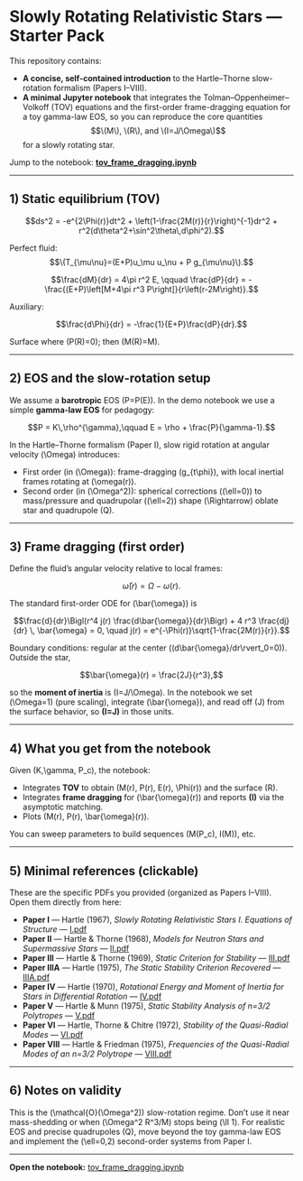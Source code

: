 
# Slowly Rotating Relativistic Stars — Starter Pack

This repository contains:
- **A concise, self-contained introduction** to the Hartle–Thorne slow-rotation formalism (Papers I–VIII).
- **A minimal Jupyter notebook** that integrates the Tolman–Oppenheimer–Volkoff (TOV) equations and the first-order frame-dragging equation for a toy gamma-law EOS, so you can reproduce the core quantities $$\(M\), \(R\), and \(I=J/\Omega\)$$ for a slowly rotating star.

Jump to the notebook: **[tov_frame_dragging.ipynb](sandbox:/mnt/data/tov_frame_dragging.ipynb)**

---

## 1) Static equilibrium (TOV)

```math
ds^2 = -e^{2\Phi(r)}dt^2 + \left(1-\frac{2M(r)}{r}\right)^{-1}dr^2 + r^2(d\theta^2+\sin^2\theta\,d\phi^2).
```

Perfect fluid: $$\(T_{\mu\nu}=(E+P)u_\mu u_\nu + P g_{\mu\nu}\).$$

```math
\frac{dM}{dr} = 4\pi r^2 E, \qquad
\frac{dP}{dr} = -\frac{(E+P)\left[M+4\pi r^3 P\right]}{r\left(r-2M\right)}.
```

Auxiliary:
```math
\frac{d\Phi}{dr} = -\frac{1}{E+P}\frac{dP}{dr}.
```

Surface where \(P(R)=0\); then \(M(R)=M\).

---

## 2) EOS and the slow-rotation setup

We assume a **barotropic** EOS \(P=P(E)\). In the demo notebook we use a simple **gamma-law EOS** for pedagogy:
```math
P = K\,\rho^{\gamma},\qquad E = \rho + \frac{P}{\gamma-1}.
```

In the Hartle–Thorne formalism (Paper I), slow rigid rotation at angular velocity \(\Omega\) introduces:
- First order (in \(\Omega\)): frame-dragging \(g_{t\phi}\), with local inertial frames rotating at \(\omega(r)\).
- Second order (in \(\Omega^2\)): spherical corrections (\(\ell=0\)) to mass/pressure and quadrupolar (\(\ell=2\)) shape \(\Rightarrow\) oblate star and quadrupole \(Q\).

---

## 3) Frame dragging (first order)

Define the fluid’s angular velocity relative to local frames:
```math
\bar{\omega}(r) = \Omega - \omega(r).
```
The standard first-order ODE for \(\bar{\omega}\) is
```math
\frac{d}{dr}\Bigl(r^4 j(r) \frac{d\bar{\omega}}{dr}\Bigr) + 4 r^3 \frac{dj}{dr} \, \bar{\omega} = 0,
\quad
j(r) = e^{-\Phi(r)}\sqrt{1-\frac{2M(r)}{r}}.
```
Boundary conditions: regular at the center (\(d\bar{\omega}/dr\rvert_0=0\)). Outside the star,
```math
\bar{\omega}(r) = \frac{2J}{r^3},
```
so the **moment of inertia** is \(I=J/\Omega\). In the notebook we set \(\Omega=1\) (pure scaling), integrate \(\bar{\omega}\), and read off \(J\) from the surface behavior, so **\(I=J\)** in those units.

---

## 4) What you get from the notebook

Given \(K,\gamma, P_c\), the notebook:
- Integrates **TOV** to obtain \(M(r), P(r), E(r), \Phi(r)\) and the surface \(R\).
- Integrates **frame dragging** for \(\bar{\omega}(r)\) and reports **\(I\)** via the asymptotic matching.
- Plots \(M(r), P(r), \bar{\omega}(r)\).

You can sweep parameters to build sequences \(M(P_c), I(M)\), etc.

---

## 5) Minimal references (clickable)

These are the specific PDFs you provided (organized as Papers I–VIII). Open them directly from here:

- **Paper I** — Hartle (1967), *Slowly Rotating Relativistic Stars I. Equations of Structure* — [I.pdf](sandbox:/mnt/data/I.pdf)
- **Paper II** — Hartle & Thorne (1968), *Models for Neutron Stars and Supermassive Stars* — [II.pdf](sandbox:/mnt/data/II.pdf)
- **Paper III** — Hartle & Thorne (1969), *Static Criterion for Stability* — [III.pdf](sandbox:/mnt/data/III.pdf)
- **Paper IIIA** — Hartle (1975), *The Static Stability Criterion Recovered* — [IIIA.pdf](sandbox:/mnt/data/IIIA.pdf)
- **Paper IV** — Hartle (1970), *Rotational Energy and Moment of Inertia for Stars in Differential Rotation* — [IV.pdf](sandbox:/mnt/data/IV.pdf)
- **Paper V** — Hartle & Munn (1975), *Static Stability Analysis of n=3/2 Polytropes* — [V.pdf](sandbox:/mnt/data/V.pdf)
- **Paper VI** — Hartle, Thorne & Chitre (1972), *Stability of the Quasi-Radial Modes* — [VI.pdf](sandbox:/mnt/data/VI.pdf)
- **Paper VIII** — Hartle & Friedman (1975), *Frequencies of the Quasi-Radial Modes of an n=3/2 Polytrope* — [VIII.pdf](sandbox:/mnt/data/VIII.pdf)

---

## 6) Notes on validity

This is the \(\mathcal{O}(\Omega^2)\) slow-rotation regime. Don’t use it near mass-shedding or when \(\Omega^2 R^3/M\) stops being \(\ll 1\). For realistic EOS and precise quadrupoles \(Q\), move beyond the toy gamma-law EOS and implement the \(\ell=0,2\) second-order systems from Paper I.

---

**Open the notebook:** [tov_frame_dragging.ipynb](sandbox:/mnt/data/tov_frame_dragging.ipynb)
